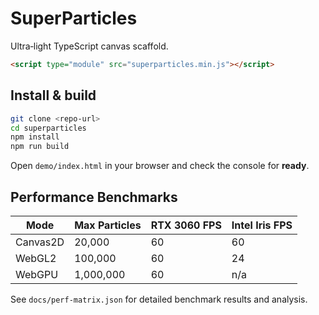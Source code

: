 # SuperParticles

Ultra‑light TypeScript canvas scaffold.

```html
<script type="module" src="superparticles.min.js"></script>
```

## Install & build

```bash
git clone <repo‑url>
cd superparticles
npm install
npm run build
```

Open `demo/index.html` in your browser and check the console for **ready**.

## Performance Benchmarks

| Mode | Max Particles | RTX 3060 FPS | Intel Iris FPS |
|------|---------------|---------------|----------------|
| Canvas2D | 20,000 | 60 | 60 |
| WebGL2 | 100,000 | 60 | 24 |
| WebGPU | 1,000,000 | 60 | n/a |

See `docs/perf-matrix.json` for detailed benchmark results and analysis. 